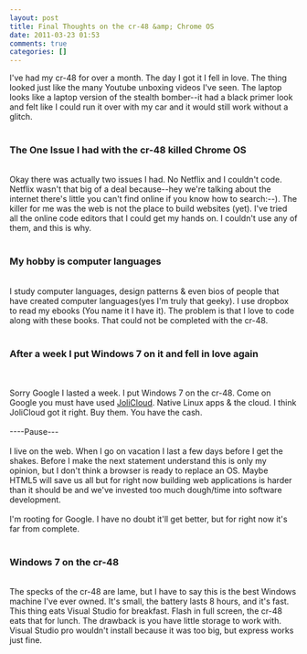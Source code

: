 ```yaml
---
layout: post
title: Final Thoughts on the cr-48 &amp; Chrome OS
date: 2011-03-23 01:53
comments: true
categories: []
---
```

I've had my cr-48 for over a month. The day I got it I fell in love. The thing looked just like the many Youtube unboxing videos I've seen. The laptop looks like a laptop version of the stealth bomber--it had a black primer look and felt like I could run it over with my car and it would still work without a glitch.<br /><br /><h3>The One Issue I had with the cr-48 killed Chrome OS</h3><br />Okay there was actually two issues I had. No Netflix and I couldn't code. Netflix wasn't that big of a deal because--hey we're talking about the internet there's little you can't find online if you know how to search:--). The killer for me was the web is not the place to build websites (yet). I've tried all the online code editors that I could get my hands on. I couldn't use any of them, and this is why.<br /><br /><h3>My hobby is computer languages</h3><br />I study computer languages, design patterns & even bios of people that have created computer languages(yes I'm truly that geeky). I use dropbox to read my ebooks (You name it I have it). The problem is that I love to code along with these books. That could not be completed with the cr-48. <br /><br /><h3>After a week I put Windows 7 on it and fell in love again</h3><br /><br />Sorry Google I lasted a week. I put Windows 7 on the cr-48. Come on Google you must have used <a href="http://www.jolicloud.com/">JoliCloud</a>. Native Linux apps & the cloud. I think JoliCloud got it right. Buy them. You have the cash.<br /><br />----Pause---<br /><br />I live on the web. When I go on vacation I last a few days before I get the shakes. Before I make the next statement understand this is only my opinion, but I don't think a browser is ready to replace an OS. Maybe HTML5 will save us all but for right now building web applications is harder than it should be and we've invested too much dough/time into software development. <br /><br />I'm rooting for Google. I have no doubt it'll get better, but for right now it's far from complete. <br /><br /><h3>Windows 7 on the cr-48</h3><br />The specks of the cr-48 are lame, but I have to say this is the best Windows machine I've ever owned. It's small, the battery lasts 8 hours, and it's fast. This thing eats Visual Studio for breakfast. Flash in full screen, the cr-48 eats that for lunch. The drawback is you have little storage to work with. Visual Studio pro wouldn't install because it was too big, but express works just fine.
